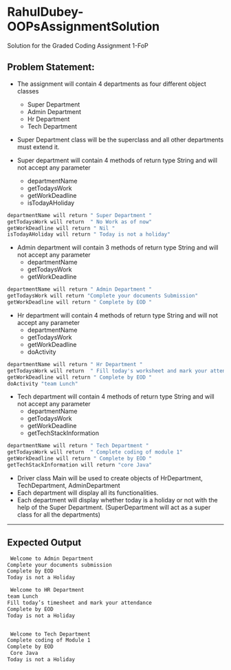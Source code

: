 # RahulDubey-OOPsAssignmentSolution
 Solution for the Graded Coding Assignment 1-FoP

## Problem Statement:

- The assignment will contain 4 departments as four different object classes
    - Super Department
    - Admin Department
    - Hr Department
    - Tech Department

-  Super Department class will be the superclass and all other departments must extend it.

-  Super department will contain 4 methods of return type String and will not accept any parameter
    - departmentName
    - getTodaysWork
    - getWorkDeadline
    - isTodayAHoliday
```cmd
departmentName will return " Super Department "
getTodaysWork will return  " No Work as of now"
getWorkDeadline will return " Nil "
isTodayAHoliday will return " Today is not a holiday"
```
- Admin department will contain 3 methods of return type String and will not accept any parameter
    - departmentName
    - getTodaysWork
    - getWorkDeadline
```cmd
departmentName will return " Admin Department "
getTodaysWork will return "Complete your documents Submission"
getWorkDeadline will return " Complete by EOD "
```

- Hr department will contain 4 methods of return type String and will not accept any parameter
    - departmentName
    - getTodaysWork
    - getWorkDeadline
    - doActivity
```cmd
departmentName will return " Hr Department "
getTodaysWork will return  " Fill today's worksheet and mark your attendance"
getWorkDeadline will return " Complete by EOD "
doActivity "team Lunch"
```

-  Tech department will contain 4 methods of return type String and will not accept any parameter
    - departmentName
    - getTodaysWork
    - getWorkDeadline
    - getTechStackInformation
```cmd
departmentName will return " Tech Department "
getTodaysWork will return  " Complete coding of module 1"
getWorkDeadline will return " Complete by EOD "
getTechStackInformation will return "core Java"
```
-  Driver class Main will be used to create objects of HrDepartment, TechDepartment, AdminDepartment
- Each department will display all its functionalities.
- Each department will display whether today is a holiday or not with the help of the Super Department. (SuperDepartment will act as a super class for all the departments)


----------------------------------------------------------------------------------------------------------------


## Expected Output
```cmd
 Welcome to Admin Department
Complete your documents submission
Complete by EOD 
Today is not a Holiday

 Welcome to HR Department
team Lunch
Fill today’s timesheet and mark your attendance
Complete by EOD 
Today is not a Holiday


 Welcome to Tech Department
Complete coding of Module 1
Complete by EOD 
 Core Java 
Today is not a Holiday
```